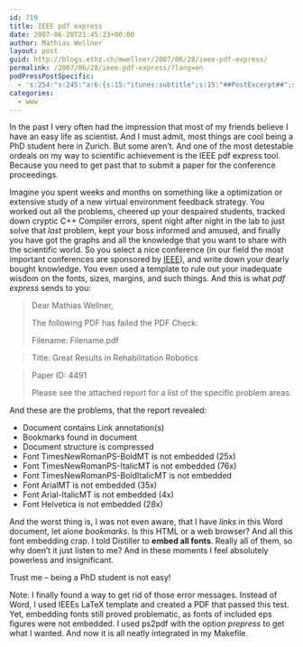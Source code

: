 ```yaml
---
id: 719
title: IEEE pdf express
date: 2007-06-28T21:45:23+00:00
author: Mathias Wellner
layout: post
guid: http://blogs.ethz.ch/mwellner/2007/06/28/ieee-pdf-express/
permalink: /2007/06/28/ieee-pdf-express/?lang=en
podPressPostSpecific:
  - 's:254:"s:245:"a:6:{s:15:"itunes:subtitle";s:15:"##PostExcerpt##";s:14:"itunes:summary";s:15:"##PostExcerpt##";s:15:"itunes:keywords";s:17:"##WordPressCats##";s:13:"itunes:author";s:10:"##Global##";s:15:"itunes:explicit";s:2:"No";s:12:"itunes:block";s:2:"No";}";";'
categories:
  - www
---
```

In the past I very often had the impression that most of my friends believe I have an easy life as scientist. And I must admit, most things are cool being a PhD student here in Zurich. But some aren&#8217;t. And one of the most detestable ordeals on my way to scientific achievement is the IEEE pdf express tool. Because you need to get past that to submit a paper for the conference proceedings.

Imagine you spent weeks and months on something like a optimization or extensive study of a new virtual environment feedback strategy. You worked out all the problems, cheered up your despaired students, tracked down cryptic C++ Compiler errors, spent night after night in the lab to just solve that _last_ problem, kept your boss informed and amused, and finally you have got the graphs and all the knowledge that you want to share with the scientific world. So you select a nice conference (in our field the most important conferences are sponsored by [IEEE](http://www.ieee.org)), and write down your dearly bought knowledge. You even used a template to rule out your inadequate wisdom on the fonts, sizes, margins, and such things. And this is what _pdf express_ sends to you:

> Dear Mathias Wellner,
> 
> The following PDF has failed the PDF Check:
> 
> Filename: Filename.pdf
  
> Title: Great Results in Rehabilitation Robotics
  
> Paper ID: 4491
> 
> Please see the attached report for a list of the specific problem areas.

And these are the problems, that the report revealed:

  * Document contains Link annotation(s)
  * Bookmarks found in document
  * Document structure is compressed
  * Font TimesNewRomanPS-BoldMT is not embedded (25x)
  * Font TimesNewRomanPS-ItalicMT is not embedded (76x)
  * Font TimesNewRomanPS-BoldItalicMT is not embedded
  * Font ArialMT is not embedded (35x)
  * Font Arial-ItalicMT is not embedded (4x)
  * Font Helvetica is not embedded (28x)

And the worst thing is, I was not even aware, that I have _links_ in this Word document, let alone _bookmarks_. Is this HTML or a web browser? And all this font embedding crap. I told Distiller to **embed all fonts**. Really all of them, so why doen&#8217;t it just listen to me? And in these moments I feel absolutely powerless and insignificant.

Trust me &#8211; being a PhD student is not easy!

Note: I finally found a way to get rid of those error messages. Instead of Word, I used IEEEs LaTeX template and created a PDF that passed this test. Yet, embedding fonts still proved problematic, as fonts of included eps figures were not embedded. I used ps2pdf with the option _prepress_ to get what I wanted. And now it is all neatly integrated in my Makefile.